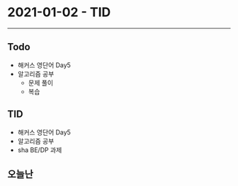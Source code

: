 # 2021-01-02 - TID
---

## Todo 
- 해커스 영단어 Day5
- 알고리즘 공부
    - 문제 풀이
    - 복습


## TID
- 해커스 영단어 Day5
- 알고리즘 공부
- sha BE/DP 과제

## 오늘난